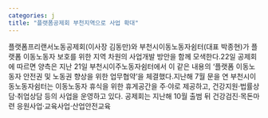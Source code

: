 ```yaml
---
categories: j
title: "플랫폼공제회 부천지역으로 사업 확대"
---
```

플랫폼프리랜서노동공제회(이사장 김동만)와 부천시이동노동자쉼터(대표 박종현)가 플랫폼 이동노동자 보호를 위한 지역 차원의 사업개발 방안을 함께 모색한다.22일 공제회에 따르면 양측은 지난 21일 부천시이주노동자쉼터에서 이 같은 내용의 ‘플랫폼 이동노동자 안전권 및 노동권 향상을 위한 업무협약’을 체결했다.지난해 7월 문을 연 부천시이동노동자쉼터는 이동노동자 휴식을 위한 휴게공간을 주·야로 제공하고, 건강지원·법률상담·취업상담 등의 사업을 운영하고 있다. 공제회는 지난해 10월 출범 뒤 건강검진·목돈마련 응원사업·교육사업·산업안전교육